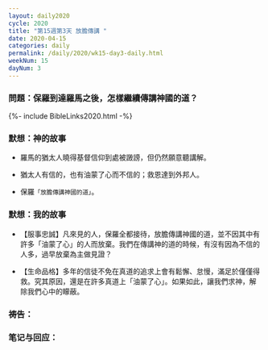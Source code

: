 ```yaml
---
layout: daily2020
cycle: 2020
title: "第15週第3天 放膽傳講 "
date: 2020-04-15
categories: daily
permalink: /daily/2020/wk15-day3-daily.html
weekNum: 15
dayNum: 3
---
```


### 問題：保羅到達羅馬之後，怎樣繼續傳講神國的道？

{%- include BibleLinks2020.html -%}

### 默想：神的故事 
+ 羅馬的猶太人曉得基督信仰到處被譭謗，但仍然願意聽講解。

+ 猶太人有信的，也有油蒙了心而不信的；救恩達到外邦人。

+ 保羅`「放膽傳講神國的道」`。

### 默想：我的故事
+ 【服事忠誠】凡來見的人，保羅全都接待，放膽傳講神國的道，並不因其中有許多「油蒙了心」的人而放棄。我們在傳講神的道的時候，有沒有因為不信的人多，過早放棄為主做見證？

+ 【生命品格】多年的信徒不免在真道的追求上會有鬆懈、怠慢，滿足於僅僅得救。究其原因，還是在許多真道上「油蒙了心」。如果如此，讓我們求神，解除我們心中的矇蔽。

### 祷告：

### 笔记与回应：
